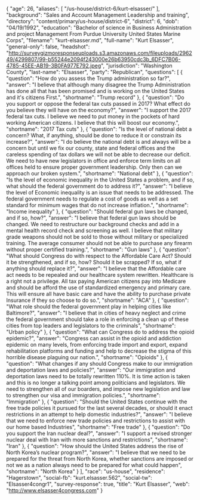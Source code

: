 {
  "age": 26,
  "aliases": [
    "/us-house/district-6/kurt-elsasser/"
  ],
  "background": "Sales and Account Management Leadership and training",
  "directory": "content/primary/us-house/district-6",
  "district": 6,
  "dob": "04/19/1992",
  "education": "Bachelor of science in Business Administration and project Management From Purdue University United States Marine Corps",
  "filename": "kurt-elsasser.md",
  "full-name": "Kurt Elsasser",
  "general-only": false,
  "headshot": "http://surveygizmoresponseuploads.s3.amazonaws.com/fileuploads/296249/4299807/99-b55244e2094f243000e26b63950cdc3b_6DFC7B06-4785-45EE-AB19-3B0FA977E792.jpeg",
  "jurisdiction": "Washington County",
  "last-name": "Elsasser",
  "party": "Republican",
  "questions": [
    {
      "question": "How do you assess the Trump administration so far?",
      "answer": "I believe that although many disagree the Trump Administration has done all that has been promised and is working on the United States and it's citizens First.",
      "shortname": "Trump record"
    },
    {
      "question": "Do you support or oppose the federal tax cuts passed in 2017? What effect do you believe they will have on the economy?",
      "answer": "I support the 2017 federal tax cuts. I believe we need to put money in the pockets of hard working American citizens. I believe that this will boost our economy.",
      "shortname": "2017 Tax cuts"
    },
    {
      "question": "Is the level of national debt a concern? What, if anything, should be done to reduce it or constrain its increase?",
      "answer": "I do believe the national debt is and always will be a concern but until we fix our county, state and federal offices and the careless spending of tax dollars we will not be able to decrease our deficit. We need to have new legislators in office and enforce term limits on all offices held to ensure proper government leadership. Only then can we approach our broken system.",
      "shortname": "National debt"
    },
    {
      "question": "Is the level of economic inequality in the United States a problem, and if so, what should the federal government do to address it?",
      "answer": "I believe the level of Economic inequality is an issue that needs to be addressed. The federal government needs to regulate a cost of goods as well as a set standard for minimum wages that do not increase inflation.",
      "shortname": "Income inequality"
    },
    {
      "question": "Should federal gun laws be changed, and if so, how?",
      "answer": "I believe that federal gun laws should be changed. We need to restructure our background checks and add in a mental health record check and screening as well. I believe that military grade weapons should not be sold to those without military or specialized training. The average consumer should not be able to purchase any firearm without proper certified training.",
      "shortname": "Gun laws"
    },
    {
      "question": "What should Congress do with respect to the Affordable Care Act? Should it be strengthened, and if so, how? Should it be scrapped? If so, what if anything should replace it?",
      "answer": "I believe that the Affordable care act needs to be repealed and our healthcare system rewritten. Healthcare is a right not a privilege. All tax paying American citizens pay into Medicare and should be afford the use of standardized emergency and primary care. This will ensure all have basic care and have the ability to purchase private Insurance if they so choose to do so.",
      "shortname": "ACA"
    },
    {
      "question": "What role should the federal government play in helping cities like Baltimore?",
      "answer": "I believe that in cities of heavy neglect and crime the federal government should take a role in enforcing a clean up of these cities from top leaders and legislators to the criminals",
      "shortname": "Urban policy"
    },
    {
      "question": "What can Congress do to address the opioid epidemic?",
      "answer": "Congress can assist in the opioid and addiction epidemic on many levels, from enforcing trade import and export, expand rehabilitation platforms and funding and help to decrease the stigma of this horrible disease plaguing our nation.",
      "shortname": "Opioids"
    },
    {
      "question": "What changes if any should Congress make to our immigration and deportation laws and policies?",
      "answer": "Our immigration and deportation laws need to be totally rewritten 110%. It is time action is taken and this is no longer a talking point among politicians and legislators. We need to strengthen all of our boarders, and impose new legislation and law to strengthen our visa and immigration policies.",
      "shortname": "Immigration"
    },
    {
      "question": "Should the United States continue with the free trade policies it pursued for the last several decades, or should it enact restrictions in an attempt to help domestic industries?",
      "answer": "I believe that we need to enforce new trade policies and restrictions to assist with our home based Industries",
      "shortname": "Free trade"
    },
    {
      "question": "Do you support the Iran nuclear deal?",
      "answer": "I support a revised stronger nuclear deal with Iran with more sanctions and restrictions",
      "shortname": "Iran"
    },
    {
      "question": "How should the United States address the rise of North Korea’s nuclear program?",
      "answer": "I believe that we need to be prepared for the threat from North Korea, whether sanctions are imposed or not we as a nation always need to be prepared for what could happen",
      "shortname": "North Korea"
    }
  ],
  "race": "us-house",
  "residence": "Hagerstown",
  "social-fb": "kurt.elsasser.562",
  "social-tw": "Elsasser4congr1",
  "survey-response": true,
  "title": "Kurt Elsasser",
  "web": "http://www.elsasser4congress.com"
}
